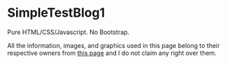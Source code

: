 # SimpleTestBlog1
Pure HTML/CSS/Javascript. No Bootstrap.

All the information, images, and graphics used in this page belong to their respective owners from [<u>this page</u>](https://www.browneyedbaker.com/) and I do not claim any right over them.
